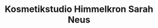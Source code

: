 ---
title: "Kosmetikstudio Himmelkron Sarah Neus"
url: /himmelkron/kosmetikstudio-himmelkron-sarah-neus/
shop: Kosmetik
---